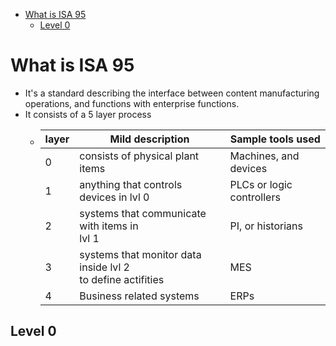  
- [What is ISA 95](#what-is-isa-95)
  - [Level  0](#level--0)


# What is ISA 95
- It's a standard describing the interface between content manufacturing operations, and functions with enterprise functions. 
- It consists of a 5 layer process 
  -  |layer|Mild description|Sample tools used
     |--|--|--|
     |0|consists of physical plant items| Machines, and devices|
     |1|anything that controls devices in lvl 0 | PLCs or logic controllers|
     |2|systems that communicate with items in </br> lvl 1| PI, or historians |
     |3|systems that monitor data inside lvl 2 </br> to define actifities| MES | 
     |4| Business related systems|ERPs|

## Level  0